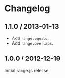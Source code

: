 # Changelog

## 1.1.0 / 2013-01-13

- Add `range.equals`.
- Add `range.overlaps`.

## 1.0.0 / 2012-12-19

Initial range.js release.